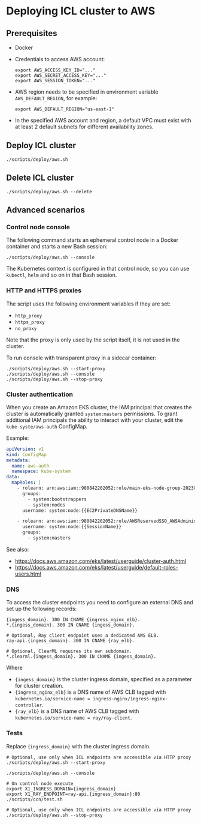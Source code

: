 # Deploying ICL cluster to AWS

## Prerequisites

* Docker 
* Credentials to access AWS account:

    ```shell
    export AWS_ACCESS_KEY_ID="..."
    export AWS_SECRET_ACCESS_KEY="..."
    export AWS_SESSION_TOKEN="..."
    ```

* AWS region needs to be specified in environment variable `AWS_DEFAULT_REGION`, for example:

    ```shell
    export AWS_DEFAULT_REGION="us-east-1"
    ```

* In the specified AWS account and region, a default VPC must exist with at least 2 default subnets for different availability zones.

## Deploy ICL cluster

```shell
./scripts/deploy/aws.sh
```

## Delete ICL cluster

```shell
./scripts/deploy/aws.sh --delete
```

## Advanced scenarios

### Control node console

The following command starts an ephemeral control node in a Docker container and starts a new Bash session:   

```shell
./scripts/deploy/aws.sh --console
```

The Kubernetes context is configured in that control node,
so you can use `kubectl`, `helm` and so on in that Bash session. 

### HTTP and HTTPS proxies

The script uses the following environment variables if they are set:

* `http_proxy`
* `https_proxy`
* `no_proxy`

Note that the proxy is only used by the script itself, it is not used in the cluster.

To run console with transparent proxy in a sidecar container:

```shell
./scripts/deploy/aws.sh --start-proxy
./scripts/deploy/aws.sh --console
./scripts/deploy/aws.sh --stop-proxy
```

### Cluster authentication

When you create an Amazon EKS cluster, the IAM principal that creates the cluster is automatically granted `system:masters` permissions.
To grant additional IAM principals the ability to interact with your cluster, edit the `kube-syste/aws-auth` ConfigMap.

Example:

```yaml
apiVersion: v1
kind: ConfigMap
metadata:
  name: aws-auth
  namespace: kube-system
data:
  mapRoles: |
    - rolearn: arn:aws:iam::980842202052:role/main-eks-node-group-20230119212622560000000001
      groups:
        - system:bootstrappers
        - system:nodes
      username: system:node:{{EC2PrivateDNSName}}

    - rolearn: arn:aws:iam::980842202052:role/AWSReservedSSO_AWSAdministratorAccess_bf7da1573ba8f7c9
      username: system:node:{{SessionName}}
      groups:
        - system:masters
```

See also:

* https://docs.aws.amazon.com/eks/latest/userguide/cluster-auth.html
* https://docs.aws.amazon.com/eks/latest/userguide/default-roles-users.html

### DNS

To access the cluster endpoints you need to configure an external DNS and set up the following
records:

```shell
{ingess_domain}. 300 IN CNAME {ingress_nginx_elb}.
*.{ingess_domain}. 300 IN CNAME {ingess_domain}.

# Optional, Ray client endpoint uses a dedicated AWS ELB.
ray-api.{ingess_domain}. 300 IN CNAME {ray_elb}.
 
# Optional, ClearML requires its own subdomain.
*.clearml.{ingess_domain}. 300 IN CNAME {ingess_domain}.
```

Where

* `{ingess_domain}` is the cluster ingress domain, specified as a parameter for cluster creation.
* `{ingress_nginx_elb}` is a DNS name of AWS CLB tagged with `kubernetes.io/service-name = ingress-nginx/ingress-nginx-controller`.
* `{ray_elb}` is a DNS name of AWS CLB tagged with `kubernetes.io/service-name = ray/ray-client`.

### Tests

Replace `{ingress_domain}` with the cluster ingress domain.

```shell
# Optional, use only when ICL endpoints are accessible via HTTP proxy
./scripts/deploy/aws.sh --start-proxy

./scripts/deploy/aws.sh --console

# On control node execute
export X1_INGRESS_DOMAIN={ingress_domain}
export X1_RAY_ENDPOINT=ray-api.{ingress_domain}:80
./scripts/ccn/test.sh

# Optional, use only when ICL endpoints are accessible via HTTP proxy
./scripts/deploy/aws.sh --stop-proxy
```
